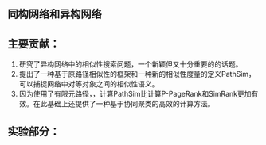## 同构网络和异构网络


## 主要贡献：
1. 研究了异构网络中的相似性搜索问题，一个新颖但又十分重要的的话题。
2. 提出了一种基于原路径相似性的框架和一种新的相似性度量的定义PathSim，可以捕捉网络中对等对象之间的相似性语义。
3. 因为使用了有限元路径，，计算PathSim比计算P-PageRank和SimRank更加有效。在此基础上还提供了一种基于协同聚类的高效的计算方法。
## 实验部分：

